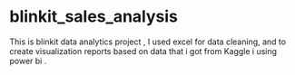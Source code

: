 # blinkit_sales_analysis
This is blinkit data analytics project , I used excel for data cleaning, and to create visualization reports based on data that i got from Kaggle i using power bi .
